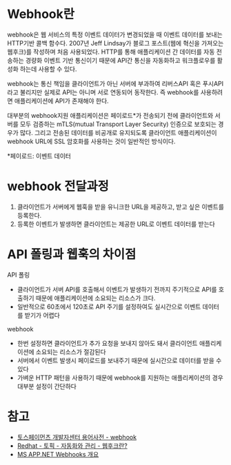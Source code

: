 # Webhook란

webhook은 웹 서비스의 특정 이벤트 데이터가 변경되었을 때 이벤트 데이터를 보내는 HTTP기반 콜백 함수다.
2007년 Jeff Lindsay가 블로그 포스트(웹에 혁신을 가져오는 웹후크)를 작성하며 처음 사용되었다. HTTP를 통해 애플리케이션 간 데이터를 자동 전송하는 경량화 이벤트 기반 통신이기 때문에 API간 통신을 자동화하고 워크플로우를 활성화 하는데 사용할 수 있다.

webhook는 통신 책임을 클라이언트가 아닌 서버에 부과하여 리버스API 혹은 푸시API라고 불리지만 실제로 API는 아니며 서로 연동되어 동작한다. 즉 webhook를 사용하려면 애플리케이션에 API가 존재해야 한다.

대부분의 webhook지원 애플리케이션은 페이로드\*가 전송되기 전에 클라이언트와 서버를 모두 검증하는 mTLS(mutual Transport Layer Security) 인증으로 보호되는 경우가 많다. 그리고 전송된 데이터를 비공개로 유지되도록 클라이언트 애플리케이션이 webhook URL에 SSL 암호화를 사용하는 것이 일반적인 방식이다.

\*페이로드: 이벤트 데이터

# webhook 전달과정

1. 클라이언트가 서버에게 웹훅을 받을 유니크한 URL을 제공하고, 받고 싶은 이벤트를 등록한다.
2. 등록한 이벤트가 발생하면 클라이언트는 제공한 URL로 이벤트 데이터를 받는다

# API 폴링과 웹훅의 차이점

API 폴링

- 클라이언트가 서버 API를 호출해서 이벤트가 발생하기 전까지 주기적으로 API를 호출하기 때문에 애플리케이션에 소요되는 리소스가 크다.
- 일반적으로 60초에서 120초로 API 주기를 설정하여도 실시간으로 이벤트 데이터를 받기가 어렵다

webhook

- 한번 설정하면 클라이언트가 추가 요청을 보내지 않아도 돼서 클라이언트 애플리케이션에 소요되는 리소스가 절감된다
- 서버에서 이벤트 발생시 페이로드를 보내주기 때문에 실시간으로 데이터를 받을 수 있다
- 가벼운 HTTP 패턴을 사용하기 때문에 webhook를 지원하는 애플리케이션의 경우 대부분 설정이 간단하다

# 참고

- [토스페이먼츠 개발자센터 용어사전 - webhook](https://docs.tosspayments.com/resources/glossary/webhook)
- [Redhat - 토픽 - 자동화와 관리 - 웹후크란?](https://www.redhat.com/ko/topics/automation/what-is-a-webhook)
- [MS APP.NET Webhooks 개요](https://learn.microsoft.com/ko-kr/aspnet/webhooks/)
